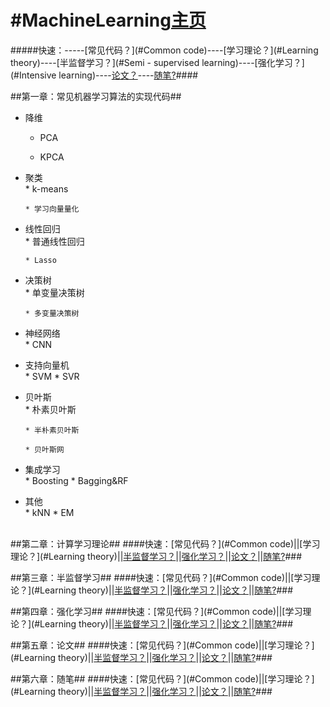 #MachineLearning[主页](https://github.com/rainyxx/MachineLearning.git)
==========================================
#####快速：-----[常见代码？](#Common code)----[学习理论？](#Learning theory)----[半监督学习？](#Semi - supervised learning)----[强化学习？](#Intensive learning)----[论文？](#paper)----[随笔?](#Essay)####

<a name="Common code"></a>
##第一章：常见机器学习算法的实现代码##
* 降维<br>
    * PCA
    
    * KPCA
    
* 聚类<br>
      * k-means
      
      * 学习向量量化
* 线性回归<br>
      * 普通线性回归
      
      * Lasso
* 决策树<br>
      * 单变量决策树
      
      * 多变量决策树
* 神经网络<br>
      * CNN
* 支持向量机<br>
      * SVM
      * SVR
* 贝叶斯<br>
      * 朴素贝叶斯
      
      * 半朴素贝叶斯
      
      * 贝叶斯网
* 集成学习<br>
      * Boosting
      * Bagging&RF
* 其他<br>
      * kNN
      * EM
      
<a name="Learning theory"></a>      
##第二章：计算学习理论##
####快速：[常见代码？](#Common code)||[学习理论？](#Learning theory)||[半监督学习？]()||[强化学习？]()||[论文？]()||[随笔?]()###









<a name="Semi - supervised learning"></a>
##第三章：半监督学习##
####快速：[常见代码？](#Common code)||[学习理论？](#Learning theory)||[半监督学习？]()||[强化学习？]()||[论文？]()||[随笔?]()###

<a name="Intensive learning"></a>
##第四章：强化学习##
####快速：[常见代码？](#Common code)||[学习理论？](#Learning theory)||[半监督学习？]()||[强化学习？]()||[论文？]()||[随笔?]()###

<a name="paper"></a>
##第五章：论文##
####快速：[常见代码？](#Common code)||[学习理论？](#Learning theory)||[半监督学习？]()||[强化学习？]()||[论文？]()||[随笔?]()###

<a name="Essay"></a>
##第六章：随笔##
####快速：[常见代码？](#Common code)||[学习理论？](#Learning theory)||[半监督学习？]()||[强化学习？]()||[论文？]()||[随笔?]()###
